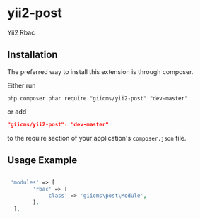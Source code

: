 yii2-post
=================

Yii2 Rbac

## Installation

The preferred way to install this extension is through composer.

Either run

```
php composer.phar require "giicms/yii2-post" "dev-master"
```
or add

```json
"giicms/yii2-post": "dev-master"
```

to the require section of your application's `composer.json` file.

## Usage Example
~~~php

 'modules' => [
        'rbac' => [
            'class' => 'giicms\post\Module',
        ],
  ],
~~~
